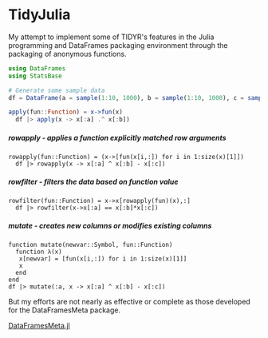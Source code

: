 # TidyJulia
My attempt to implement some of TIDYR's features in the Julia programming and DataFrames packaging environment through the packaging of anonymous functions.

```julia
using DataFrames
using StatsBase

# Generate some sample data
df = DataFrame(a = sample(1:10, 1000), b = sample(1:10, 1000), c = sample(1:10, 1000))

apply(fun::Function) = x->fun(x)
  df |> apply(x -> x[:a] .^ x[:b])
```
##### rowapply - applies a function explicitly matched row arguments
```
rowapply(fun::Function) = (x->[fun(x[i,:]) for i in 1:size(x)[1]])
  df |> rowapply(x -> x[:a] ^ x[:b] - x[:c])
```
##### rowfilter - filters the data based on function value
```
rowfilter(fun::Function) = x->x[rowapply(fun)(x),:]
  df |> rowfilter(x->x[:a] == x[:b]*x[:c])
```
##### mutate - creates new columns or modifies existing columns
```
function mutate(newvar::Symbol, fun::Function)
  function λ(x)
   x[newvar] = [fun(x[i,:]) for i in 1:size(x)[1]]
   x
  end
end
df |> mutate(:a, x -> x[:a] ^ x[:b] - x[:c]) 
```

But my efforts are not nearly as effective or complete as those developed for the DataFramesMeta package.

[DataFramesMeta.jl](https://github.com/JuliaData/DataFramesMeta.jl)
